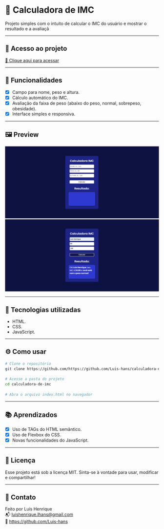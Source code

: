 # 📌 Calculadora de IMC

Projeto simples com o intuito de calcular o IMC do usuário e mostrar o resultado e a avaliaçã

---

## 🔗 Acesso ao projeto

[🔗 Clique aqui para acessar](https://luis-hans.github.io/CalculadoraIMC/)

---

## 🎯 Funcionalidades

- [x] Campo para nome, peso e altura.
- [x] Cálculo automático do IMC.
- [x] Avaliação da faixa de peso (abaixo do peso, normal, sobrepeso, obesidade).
- [x] Interface simples e responsiva.

---

## 🖼️ Preview

![Screenshot do projeto](screenshot.jpg)
![Screenshot do projeto](screenshot0.jpg)

---

## 🚀 Tecnologias utilizadas

- HTML.
- CSS.
- JavaScript.

---

## ⚙️ Como usar

```bash
# Clone o repositório
git clone https://github.com/https://github.com/Luis-hans/calculadora-de-imc.git

# Acesse a pasta do projeto
cd calculadora-de-imc

# Abra o arquivo index.html no navegador
```

---

## 📚 Aprendizados

- [x] Uso de TAGs do HTML semântico.
- [x] Uso de Flexbox do CSS.
- [x] Novas funcionalidades do JavaScript.

---

## 🧾 Licença

Esse projeto está sob a licença MIT. Sinta-se à vontade para usar, modificar e compartilhar!

---

## 🤝 Contato

Feito por Luís Henrique  
📬 luishenrique.lhans@gmail.com  
🐙 https://github.com/Luis-hans

